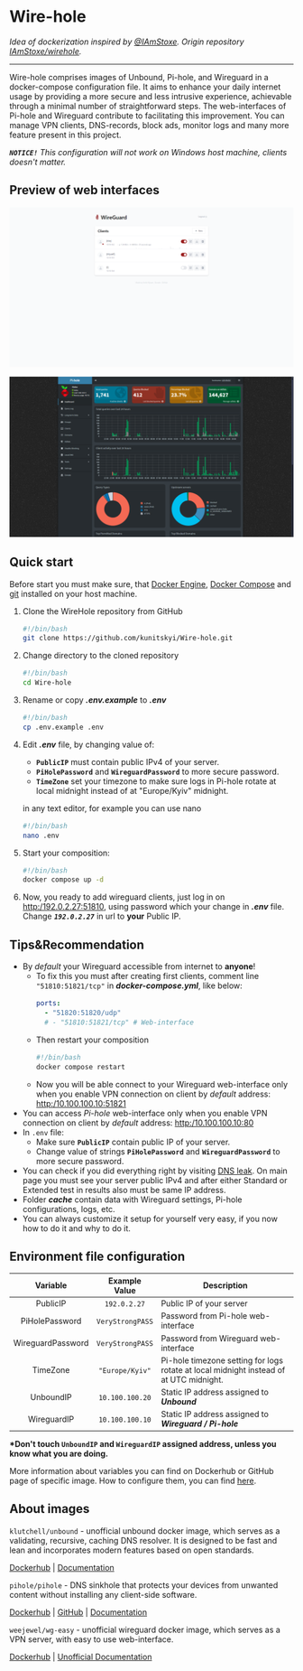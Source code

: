 # Wire-hole

*Idea of dockerization inspired by [@IAmStoxe](https://github.com/IAmStoxe). Origin repository [IAmStoxe/wirehole](https://github.com/IAmStoxe/wirehole).*

---

Wire-hole comprises images of Unbound, Pi-hole, and Wireguard in a docker-compose configuration file. It aims to enhance your daily internet usage by providing a more secure and less intrusive experience, achievable through a minimal number of straightforward steps. The web-interfaces of Pi-hole and Wireguard contribute to facilitating this improvement. You can manage VPN clients, DNS-records, block ads, monitor logs and many more feature present in this project.

*__`NOTICE!`__ This configuration will not work on Windows host machine, clients doesn't matter.* 

## Preview of web interfaces

![](meta/wg-ui_preview.png)

![](meta/pi-hole_preview.png)

## Quick start

Before start you must make sure, that [Docker Engine](https://docs.docker.com/engine/install/), [Docker Compose](https://docs.docker.com/compose/install/) and [git](https://git-scm.com/) installed on your host machine.

1. Clone the WireHole repository from GitHub
   ```bash
   #!/bin/bash
   git clone https://github.com/kunitskyi/Wire-hole.git
   ```
1. Change directory to the cloned repository
   ```bash
   #!/bin/bash
   cd Wire-hole
   ```
1. Rename or copy __*.env.example*__ to __*.env*__ 
   ```bash
   #!/bin/bash
   cp .env.example .env
   ```
1. Edit __*.env*__ file, by changing value of:
   - __`PublicIP`__ must contain public IPv4 of your server.
   - __`PiHolePassword`__ and __`WireguardPassword`__ to more secure password.
   - __`TimeZone`__ set your timezone to make sure logs in Pi-hole rotate at local midnight instead of at "Europe/Kyiv" midnight.

    in any text editor, for example you can use nano
    ```bash
    #!/bin/bash
    nano .env
    ```
1. Start your composition:
   ```bash
   #!/bin/bash
   docker compose up -d
   ```
1. Now, you ready to add wireguard clients, just log in on [http:/192.0.2.27:51810](http:/192.0.2.27:51810), using password which your change in __*.env*__ file. Change __*`192.0.2.27`*__ in url to __your__ Public IP.

## Tips&Recommendation

- By *default* your Wireguard accessible from internet to __anyone__!
  - To fix this you must after creating first clients, comment line `"51810:51821/tcp"` in __*docker-compose.yml*__, like below:
    ```yaml
    ports:
      - "51820:51820/udp"
      # - "51810:51821/tcp" # Web-interface
    ```
  - Then restart your composition
    ```bash
    #!/bin/bash
    docker compose restart
    ```
  - Now you will be able connect to your Wireguard web-interface only when you enable VPN connection on client by *default* address: [http:/10.100.100.10:51821](http:/10.100.100.10:51821)
- You can access *Pi-hole* web-interface only when you enable VPN connection on client by *default* address: [http:/10.100.100.10:80](http:/10.100.100.10:80)
- In `.env` file:
  - Make sure __`PublicIP`__ contain public IP of your server.
  - Change value of strings __`PiHolePassword`__ and __`WireguardPassword`__ to more secure password.
- You can check if you did everything right by visiting [DNS leak](https://www.dnsleaktest.com/). On main page you must see your server public IPv4 and after either Standard or Extended test  in results also must be same IP address.
- Folder __*cache*__ contain data with Wireguard settings, Pi-hole configurations, logs, etc.
- You can always customize it setup for yourself very easy, if you now how to do it and why to do it.

## Environment file configuration

| Variable | Example Value | Description |
| :---: | :---: | --- |
| PublicIP | `192.0.2.27` |  Public IP of your server |
| PiHolePassword | `VeryStrongPASS` | Password from Pi-hole web-interface |
| WireguardPassword | `VeryStrongPASS` | Password from Wireguard web-interface |
| TimeZone | `"Europe/Kyiv"` | Pi-hole timezone setting for logs rotate at local midnight instead of at UTC midnight.|
| UnboundIP | `10.100.100.20` | Static IP address assigned to __*Unbound*__
| WireguardIP | `10.100.100.10` |  Static IP address assigned to __*Wireguard / Pi-hole*__

__*Don't touch `UnboundIP` and `WireguardIP` assigned address, unless you know what you are doing.__

More information about variables you can find on Dockerhub or GitHub page of specific image. How to configure them, you can find [here](https://docs.docker.com/compose/environment-variables/).

<!-- ## Scheme

*Image below contain visualisation of default configuration* -->

## About images

 `klutchell/unbound` - unofficial unbound docker image, which serves as a validating, recursive, caching DNS resolver. It is designed to be fast and lean and incorporates modern features based on open standards.

  [Dockerhub](https://hub.docker.com/r/klutchell/unbound) | [Documentation](https://unbound.docs.nlnetlabs.nl/en/latest/)

 `pihole/pihole` - DNS sinkhole that protects your devices from unwanted content without installing any client-side software. 
 
 [Dockerhub](https://hub.docker.com/r/pihole/pihole) | [GitHub](https://github.com/pi-hole/docker-pi-hole/tree/master) | [Documentation](https://docs.pi-hole.net/)

 `weejewel/wg-easy` - unofficial wireguard docker image, which serves as a VPN server, with easy to use web-interface. 
 
 [Dockerhub](https://hub.docker.com/r/weejewel/wg-easy) | [Unofficial Documentation](https://github.com/pirate/wireguard-docs)

